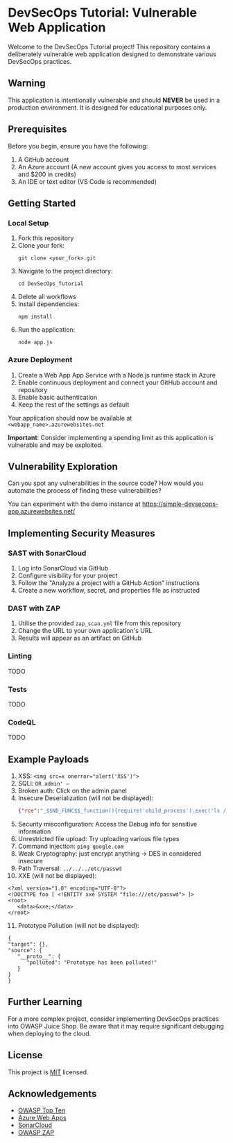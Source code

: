 # DevSecOps Tutorial: Vulnerable Web Application

Welcome to the DevSecOps Tutorial project! This repository contains a deliberately vulnerable web application designed to demonstrate various DevSecOps practices.

## Warning

This application is intentionally vulnerable and should **NEVER** be used in a production environment. It is designed for educational purposes only.

## Prerequisites

Before you begin, ensure you have the following:

1. A GitHub account
2. An Azure account (A new account gives you access to most services and $200 in credits)
3. An IDE or text editor (VS Code is recommended)

## Getting Started

### Local Setup

1. Fork this repository
2. Clone your fork:
   ```
   git clone <your_fork>.git
   ```
3. Navigate to the project directory:
   ```
   cd DevSecOps_Tutorial
   ```
4. Delete all workflows
5. Install dependencies:
   ```
   npm install
   ```
6. Run the application:
   ```
   node app.js
   ```

### Azure Deployment

1. Create a Web App App Service with a Node.js runtime stack in Azure
2. Enable continuous deployment and connect your GitHub account and repository
3. Enable basic authentication
4. Keep the rest of the settings as default

Your application should now be available at `<webapp_name>.azurewebsites.net`

**Important**: Consider implementing a spending limit as this application is vulnerable and may be exploited.

## Vulnerability Exploration

Can you spot any vulnerabilities in the source code? How would you automate the process of finding these vulnerabilities?

You can experiment with the demo instance at https://simple-devsecops-app.azurewebsites.net/

## Implementing Security Measures

### SAST with SonarCloud

1. Log into SonarCloud via GitHub
2. Configure visibility for your project
3. Follow the "Analyze a project with a GitHub Action" instructions
4. Create a new workflow, secret, and properties file as instructed

### DAST with ZAP

1. Utilise the provided `zap_scan.yml` file from this repository
2. Change the URL to your own application's URL
3. Results will appear as an artifact on GitHub

### Linting

TODO

### Tests

TODO

### CodeQL

TODO

## Example Payloads

1. XSS: `<img src=x onerror="alert('XSS')">`
2. SQLi: `OR admin' –`
3. Broken auth: Click on the admin panel
4. Insecure Deserialization (will not be displayed): 
   ```json
   {"rce":"_$$ND_FUNC$$_function(){require('child_process').exec('ls /', function(error, stdout, stderr) { console.log(stdout) });}()"}
   ```
5. Security misconfiguration: Access the Debug info for sensitive information
6. Unrestricted file upload: Try uploading various file types
7. Command injection: `ping google.com`
8. Weak Cryptography: just encrypt anything -> DES in considered insecure
9. Path Traversal: `../../../etc/passwd`
10. XXE (will not be displayed):
   ```
   <?xml version="1.0" encoding="UTF-8"?>
   <!DOCTYPE foo [ <!ENTITY xxe SYSTEM "file:///etc/passwd"> ]>
   <root>
      <data>&xxe;</data>
   </root>
   ```
11. Prototype Pollution (will not be displayed):
   ```
   {
   "target": {},
   "source": {
      "__proto__": {
         "polluted": "Prototype has been polluted!"
      }
   }
   }
   ```



## Further Learning

For a more complex project, consider implementing DevSecOps practices into OWASP Juice Shop. Be aware that it may require significant debugging when deploying to the cloud.


## License

This project is [MIT](https://choosealicense.com/licenses/mit/) licensed.

## Acknowledgements

- [OWASP Top Ten](https://owasp.org/www-project-top-ten/)
- [Azure Web Apps](https://azure.microsoft.com/en-us/services/app-service/web/)
- [SonarCloud](https://sonarcloud.io/)
- [OWASP ZAP](https://www.zaproxy.org/)
